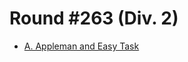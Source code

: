 # Round #263 (Div. 2)

* [A. Appleman and Easy Task][]

[A. Appleman and Easy Task]: http://codeforces.com/contest/462/problem/A
